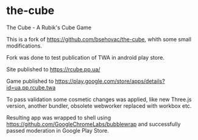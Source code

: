 # the-cube
The Cube - A Rubik's Cube Game

This is a fork of https://github.com/bsehovac/the-cube, whith some small modifications.

Fork was done to test publication of TWA in android play store.

Site published to https://rcube.pp.ua/

Game published to https://play.google.com/store/apps/details?id=ua.pp.rcube.twa

To pass validation some cosmetic changes was applied, like new Three.js version, another bundler, obsolete webworker replaced with workbox etc.

Resulting app was wrapped to shell using https://github.com/GoogleChromeLabs/bubblewrap and successfully passed moderation in Google Play Store.
